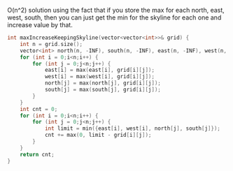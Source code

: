 
O(n^2) solution using the fact that if you store the max for each north, east, west, south, then you
can just get the min for the skyline for each one and increase value by that.  

```c++
int maxIncreaseKeepingSkyline(vector<vector<int>>& grid) {
    int n = grid.size();
    vector<int> north(n, -INF), south(n, -INF), east(n, -INF), west(n, -INF);
    for (int i = 0;i<n;i++) {
        for (int j = 0;j<n;j++) {
            east[i] = max(east[i], grid[i][j]);
            west[i] = max(west[i], grid[i][j]);
            north[j] = max(north[j], grid[i][j]);
            south[j] = max(south[j], grid[i][j]);
        }
    }
    int cnt = 0;
    for (int i = 0;i<n;i++) {
        for (int j = 0;j<n;j++) {
            int limit = min({east[i], west[i], north[j], south[j]});
            cnt += max(0, limit - grid[i][j]);
        }
    }
    return cnt;
}
```